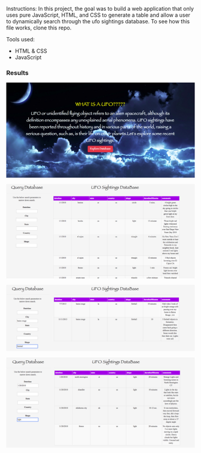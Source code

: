 Instructions: In this project, the goal was to build a web application that only uses pure JavaScript, HTML, and CSS to generate a table and allow a user to dynamically search through the ufo sightings database. To see how this file works, clone this repo. 

Tools used:
<ul>
<li>HTML & CSS</li>
<li>JavaScript</li>
</ul>

<h3>Results</h3>


![](pic/img_1.png)

![](pic/img_2.png)

![](pic/img_3.png)

![](pic/img_4.png)


